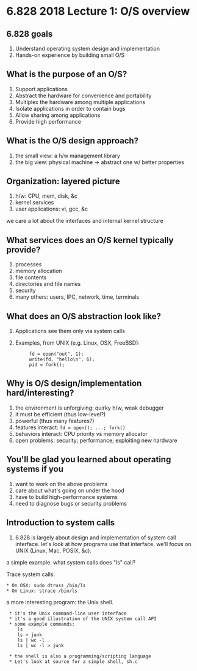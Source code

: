 # 6.828 2018 Lecture 1: O/S overview

## 6.828 goals

1. Understand operating system design and implementation
2. Hands-on experience by building small O/S

## What is the purpose of an O/S?

1. Support applications
2. Abstract the hardware for convenience and portability
3. Multiplex the hardware among multiple applications
4. Isolate applications in order to contain bugs
5. Allow sharing among applications
6. Provide high performance

## What is the O/S design approach?

1. the small view: a h/w management library
2. the big view: physical machine -> abstract one w/ better properties

## Organization: layered picture

1. h/w: CPU, mem, disk, &c
2. kernel services
3. user applications: vi, gcc, &c

we care a lot about the interfaces and internal kernel structure

## What services does an O/S kernel typically provide?

1. processes
2. memory allocation
3. file contents
4. directories and file names
5. security
6. many others: users, IPC, network, time, terminals

## What does an O/S abstraction look like?

1. Applications see them only via system calls
2. Examples, from UNIX (e.g. Linux, OSX, FreeBSD):

            fd = open("out", 1);
            write(fd, "hello\n", 6);
            pid = fork();

## Why is O/S design/implementation hard/interesting?

1. the environment is unforgiving: quirky h/w, weak debugger
2. it must be efficient (thus low-level?)
3. powerful (thus many features?)
4. features interact: `fd = open(); ...; fork()`
5. behaviors interact: CPU priority vs memory allocator
6. open problems: security; performance; exploiting new hardware

## You'll be glad you learned about operating systems if you

1. want to work on the above problems
2. care about what's going on under the hood
3. have to build high-performance systems
4. need to diagnose bugs or security problems

## Introduction to system calls

1. 6.828 is largely about design and implementation of system call interface. let's look at how programs use that interface.
we'll focus on UNIX (Linux, Mac, POSIX, &c).

a simple example: what system calls does "ls" call?

Trace system calls:

    * On OSX: sudo dtruss /bin/ls
    * On Linux: strace /bin/ls

a more interesting program: the Unix shell.

     * it's the Unix command-line user interface
     * it's a good illustration of the UNIX system call API
     * some example commands:
        ls
        ls > junk
        ls | wc -l
        ls | wc -l > junk

     * the shell is also a programming/scripting language
     * Let's look at source for a simple shell, sh.c
